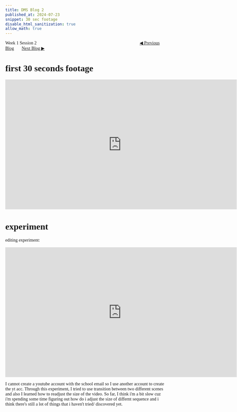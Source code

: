 ```yaml
---
title: DMS Blog 2
published_at: 2024-07-23
snippet: 30 sec footage
disable_html_sanitization: true
allow_math: true
---
```

<font face="Times New Roman">
Week 1 Session 2
<a href="https://d20502-d-dms1-blog-38.deno.dev/first-blog-post" class="button" style="margin-left:23em">◀︎ Previous Blog</a>&nbsp;&nbsp;&nbsp;&nbsp;&nbsp;&nbsp;
<a href="https://d20502-d-dms1-blog-38.deno.dev/third-blog-post" class="button">Next Blog ▶︎</a>

# first 30 seconds footage
<iframe width="731" height="411" src="https://www.youtube.com/embed/uUAHgGL9JZ4" title="240725 30 sec footage" frameborder="0" allow="accelerometer; autoplay; clipboard-write; encrypted-media; gyroscope; picture-in-picture; web-share" referrerpolicy="strict-origin-when-cross-origin" allowfullscreen></iframe>

# experiment

editing experiment:
<iframe width="731" height="411" src="https://www.youtube.com/embed/J1nGRCmHRdM" title="DMS1: video experiment" frameborder="0" allow="accelerometer; autoplay; clipboard-write; encrypted-media; gyroscope; picture-in-picture; web-share" referrerpolicy="strict-origin-when-cross-origin" allowfullscreen></iframe>

I cannot create a youtube account with the school email so I use another account to create the yt acc. Through this experiment, I tried to use transition between two different scenes and also I learned how to readjust the size of the video. So far, I think i'm a bit slow cuz i'm spending some time figuring out how do i adjust the size of differnt sequence and i think there's still a lot of things that i haven't tried/ discovered yet.

</font>